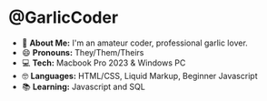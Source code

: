 # @GarlicCoder
- 🧄 **About Me:** I'm an amateur coder, professional garlic lover.
- 😄 **Pronouns:** They/Them/Theirs
- 💻 **Tech:** Macbook Pro 2023 & Windows PC
- 🤓 **Languages:** HTML/CSS, Liquid Markup, Beginner Javascript
- 📚 **Learning:** Javascript and SQL

